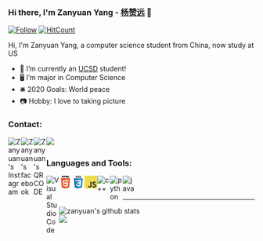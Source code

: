 ### Hi there, I'm Zanyuan Yang - [杨赞远][website]  👋

[![Follow](https://img.shields.io/github/followers/zanyuanyang?label=FOLLOW&style=for-the-badge)](https://github.com/ZanyuanYang)
[![HitCount](https://img.shields.io/github/watchers/ZANYUANYANG/ZANYUANYANG?label=WATCH&style=for-the-badge)](https://github.com/ZanyuanYang)

Hi, I'm Zanyuan Yang, a computer science student from China, now study at US

- 🏫 I’m currently an [UCSD][ucsdwebsite] student!
- 🖥 I’m major in Computer Science 
- 🛎 2020 Goals: World peace
- 📷 Hobby: I love to taking picture

### Contact:

[<img align="left" alt="Zanyuan's Instagram" width="26px" src="https://img.icons8.com/doodle/26/000000/instagram--v1.png"/>][instagram]
[<img align="left" alt="Zanyuan's facebook" width="26px" src="https://img.icons8.com/doodle/26/000000/facebook-new.png"/>][facebook]
[<img align="left" alt="Zanyuan's QRCODE" width="26px" src="https://img.icons8.com/dusk/26/000000/weixing.png"/>][QRcode]
<a align="left" href="mailto:zayang@ucsd.com"><img width="26px" src="https://img.icons8.com/doodle/26/000000/email-sign.png"/></a>
<br />

### Languages and Tools:

<img align="left" alt="Visual Studio Code" width="26px" src="https://img.icons8.com/fluent/100/000000/visual-studio-code-2019.png" />
<img align="left" alt="HTML5" width="26px" src="https://raw.githubusercontent.com/github/explore/80688e429a7d4ef2fca1e82350fe8e3517d3494d/topics/html/html.png" />
<img align="left" alt="CSS3" width="26px" src="https://raw.githubusercontent.com/github/explore/80688e429a7d4ef2fca1e82350fe8e3517d3494d/topics/css/css.png" />
<img align="left" alt="JavaScript" width="26px" src="https://raw.githubusercontent.com/github/explore/80688e429a7d4ef2fca1e82350fe8e3517d3494d/topics/javascript/javascript.png" />
<img align="left" alt="c++" width="26px" src="https://img.icons8.com/color/100/000000/c-plus-plus-logo.png"/>
<img align="left" alt="python" width="26px" src="https://img.icons8.com/color/26/000000/python.png"/>
<img align="left" alt="java" width="26px" src="https://img.icons8.com/color/26/000000/java-coffee-cup-logo.png"/>

<br />
<br />

---

<a><img src="https://github-readme-stats.anuraghazra1.vercel.app/api?username=zanyuanyang&show_icons=true&include_all_commits=true&theme=radical" alt="zanyuan's github stats" /></a>
<br />
<a><img src="https://github-readme-stats.vercel.app/api/top-langs/?username=zanyuanyang&layout=compact" /></a>




[website]: https://www.jayingyoung.com/
[ucsdwebsite]: https://ucsd.edu/
[instagram]: https://www.instagram.com/jayingyoung/
[facebook]: https://www.facebook.com/profile.php?id=100011389736236/
[QRcode]: https://www.jayingyoung.com/photo/QRcode.jpg/
